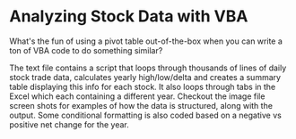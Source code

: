 # Analyzing Stock Data with VBA

What's the fun of using a pivot table out-of-the-box when you can write a ton of VBA code to do something similar?

The text file contains a script that loops through thousands of lines of daily stock trade data, calculates yearly high/low/delta and creates a summary table displaying this info for each stock.  It also loops through tabs in the Excel which each containing a different year.  Checkout the image file screen shots for examples of how the data is structured, along with the output.  Some conditional formatting is also coded based on a negative vs positive net change for the year.
